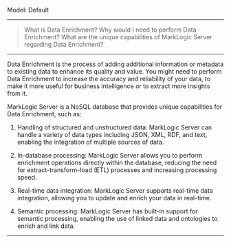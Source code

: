 Model: Default

---

> What is Data Enrichment? Why would I need to perform Data Enrichment? What are the unique capabilities of MarkLogic Server regarding Data Enrichment?

---

Data Enrichment is the process of adding additional information or metadata to existing data to enhance its quality and value. You might need to perform Data Enrichment to increase the accuracy and reliability of your data, to make it more useful for business intelligence or to extract more insights from it.

MarkLogic Server is a NoSQL database that provides unique capabilities for Data Enrichment, such as:

1.  Handling of structured and unstructured data: MarkLogic Server can handle a variety of data types including JSON, XML, RDF, and text, enabling the integration of multiple sources of data.
    
2.  In-database processing: MarkLogic Server allows you to perform enrichment operations directly within the database, reducing the need for extract-transform-load (ETL) processes and increasing processing speed.
    
3.  Real-time data integration: MarkLogic Server supports real-time data integration, allowing you to update and enrich your data in real-time.
    
4.  Semantic processing: MarkLogic Server has built-in support for semantic processing, enabling the use of linked data and ontologies to enrich and link data.
    

---